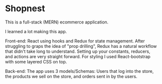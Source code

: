 # Shopnest

This is a full-stack (MERN) ecommerce application.

I learned a lot making this app. 

Front-end: 
React using hooks and Redux for state management. After struggling to graps the idea of "prop drilling", Redux has a natural workflow that didn't take long to understand. Setting up your constants, reducers, and actions are very straight forward. 
For styling I used React-bootstrap with some layered CSS on top.

Back-end:
The app uses 3 models/Schemas: Users that log into the store, the products we sell on the store, and orders sent in by the users. 


